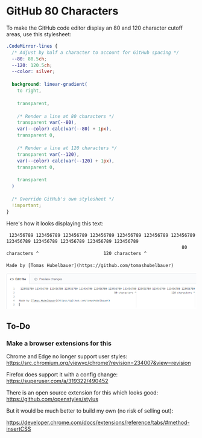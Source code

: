 # GitHub 80 Characters

To make the GitHub code editor display an 80 and 120 character cutoff areas, use
this stylesheet:

```css
.CodeMirror-lines {
  /* Adjust by half a character to account for GitHub spacing */
  --80: 80.5ch;
  --120: 120.5ch;
  --color: silver;

  background: linear-gradient(
    to right,

    transparent,

    /* Render a line at 80 characters */
    transparent var(--80),
    var(--color) calc(var(--80) + 1px),
    transparent 0,

    /* Render a line at 120 characters */
    transparent var(--120),
    var(--color) calc(var(--120) + 1px),
    transparent 0,
    
    transparent
  )

  /* Override GitHub's own stylesheet */
  !important;
}
```

Here's how it looks displaying this text:

```
 123456789 123456789 123456789 123456789 123456789 123456789 123456789 123456789 123456789 123456789 123456789 123456789
                                                                 80 characters ^                        120 characters ^

Made by [Tomas Hubelbauer](https://github.com/tomashubelbauer)
```

![](screenshot.png)

## To-Do

### Make a browser extensions for this

Chrome and Edge no longer support user styles:
https://src.chromium.org/viewvc/chrome?revision=234007&view=revision

Firefox does support it with a config change:
https://superuser.com/a/319322/490452

There is an open source extension for this which looks good:
https://github.com/openstyles/stylus

But it would be much better to build my own (no risk of selling out):

https://developer.chrome.com/docs/extensions/reference/tabs/#method-insertCSS
